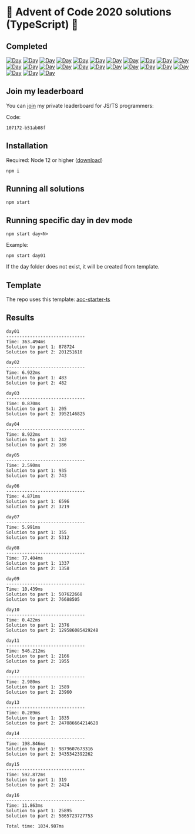 # 🎄 Advent of Code 2020 solutions (TypeScript) 🎄

## Completed

[![Day](https://badgen.net/badge/01/%E2%98%85%E2%98%85/blue)](src/day01)
[![Day](https://badgen.net/badge/02/%E2%98%85%E2%98%85/blue)](src/day02)
[![Day](https://badgen.net/badge/03/%E2%98%85%E2%98%85/blue)](src/day03)
[![Day](https://badgen.net/badge/04/%E2%98%85%E2%98%85/blue)](src/day04)
[![Day](https://badgen.net/badge/05/%E2%98%85%E2%98%85/blue)](src/day05)
[![Day](https://badgen.net/badge/06/%E2%98%85%E2%98%85/blue)](src/day06)
[![Day](https://badgen.net/badge/07/%E2%98%85%E2%98%85/blue)](src/day07)
[![Day](https://badgen.net/badge/08/%E2%98%85%E2%98%85/blue)](src/day08)
[![Day](https://badgen.net/badge/09/%E2%98%85%E2%98%85/blue)](src/day09)
[![Day](https://badgen.net/badge/10/%E2%98%85%E2%98%85/blue)](src/day10)
[![Day](https://badgen.net/badge/11/%E2%98%85%E2%98%85/blue)](src/day11)
[![Day](https://badgen.net/badge/12/%E2%98%85%E2%98%85/blue)](src/day12)
[![Day](https://badgen.net/badge/13/%E2%98%85%E2%98%85/blue)](src/day13)
[![Day](https://badgen.net/badge/14/%E2%98%85%E2%98%85/blue)](src/day14)
[![Day](https://badgen.net/badge/15/%E2%98%85%E2%98%85/blue)](src/day15)
[![Day](https://badgen.net/badge/16/%E2%98%85%E2%98%85/blue)](src/day16)
[![Day](https://badgen.net/badge/17/%E2%98%86%E2%98%86/gray)](src/day17)
[![Day](https://badgen.net/badge/18/%E2%98%86%E2%98%86/gray)](src/day18)
[![Day](https://badgen.net/badge/19/%E2%98%86%E2%98%86/gray)](src/day19)
[![Day](https://badgen.net/badge/20/%E2%98%86%E2%98%86/gray)](src/day20)
[![Day](https://badgen.net/badge/21/%E2%98%86%E2%98%86/gray)](src/day21)
[![Day](https://badgen.net/badge/22/%E2%98%86%E2%98%86/gray)](src/day22)
[![Day](https://badgen.net/badge/23/%E2%98%86%E2%98%86/gray)](src/day23)
[![Day](https://badgen.net/badge/24/%E2%98%86%E2%98%86/gray)](src/day24)
[![Day](https://badgen.net/badge/25/%E2%98%86%E2%98%86/gray)](src/day25)

## Join my leaderboard

You can [join](https://adventofcode.com/2020/leaderboard/private) my private leaderboard for JS/TS programmers:

Code:

```
107172-b51ab08f
```

## Installation

Required: Node 12 or higher ([download](https://nodejs.org/en/download/))

```
npm i
```

## Running all solutions

```
npm start
```

## Running specific day in dev mode

```
npm start day<N>
```

Example:

```
npm start day01
```

If the day folder does not exist, it will be created from template.

## Template

The repo uses this template: [aoc-starter-ts](https://github.com/caderek/aoc-starter-ts)

## Results

```
day01
------------------------------
Time: 363.494ms
Solution to part 1: 878724
Solution to part 2: 201251610

day02
------------------------------
Time: 6.922ms
Solution to part 1: 483
Solution to part 2: 482

day03
------------------------------
Time: 0.870ms
Solution to part 1: 205
Solution to part 2: 3952146825

day04
------------------------------
Time: 8.922ms
Solution to part 1: 242
Solution to part 2: 186

day05
------------------------------
Time: 2.590ms
Solution to part 1: 935
Solution to part 2: 743

day06
------------------------------
Time: 4.871ms
Solution to part 1: 6596
Solution to part 2: 3219

day07
------------------------------
Time: 5.991ms
Solution to part 1: 355
Solution to part 2: 5312

day08
------------------------------
Time: 77.404ms
Solution to part 1: 1337
Solution to part 2: 1358

day09
------------------------------
Time: 10.439ms
Solution to part 1: 507622668
Solution to part 2: 76688505

day10
------------------------------
Time: 0.422ms
Solution to part 1: 2376
Solution to part 2: 129586085429248

day11
------------------------------
Time: 546.212ms
Solution to part 1: 2166
Solution to part 2: 1955

day12
------------------------------
Time: 2.980ms
Solution to part 1: 1589
Solution to part 2: 23960

day13
------------------------------
Time: 0.289ms
Solution to part 1: 1835
Solution to part 2: 247086664214628

day14
------------------------------
Time: 198.846ms
Solution to part 1: 9879607673316
Solution to part 2: 3435342392262

day15
------------------------------
Time: 592.872ms
Solution to part 1: 319
Solution to part 2: 2424

day16
------------------------------
Time: 11.863ms
Solution to part 1: 25895
Solution to part 2: 5865723727753
```

```
Total time: 1834.987ms
```
